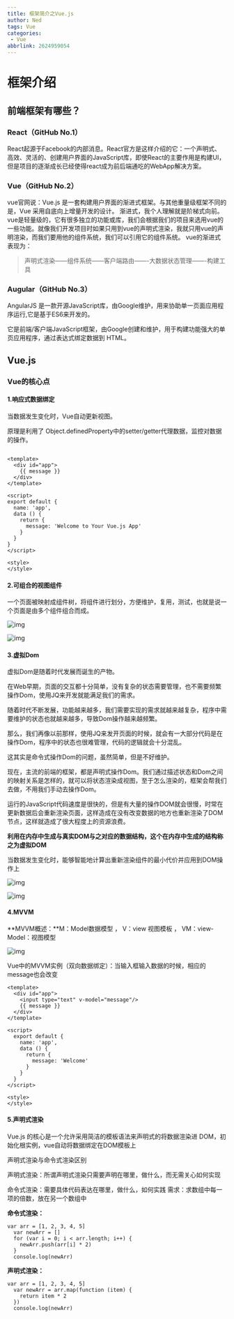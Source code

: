 ```yaml
---
title: 框架简介之Vue.js
author: Ned
tags: Vue
categories:
 - Vue
abbrlink: 2624959054
---
```


# 框架介绍

## 前端框架有哪些？

### React（GitHub No.1）

React起源于Facebook的内部消息。React官方是这样介绍的它：一个声明式、高效、灵活的、创建用户界面的JavaScript库，即使React的主要作用是构建UI，但是项目的逐渐成长已经使得react成为前后端通吃的WebApp解决方案。

### Vue（GitHub No.2）

vue官网说：Vue.js 是一套构建用户界面的渐进式框架。与其他重量级框架不同的是，Vue 采用自底向上增量开发的设计。
渐进式，我个人理解就是阶梯式向前。vue是轻量级的，它有很多独立的功能或库，我们会根据我们的项目来选用vue的一些功能。就像我们开发项目时如果只用到vue的声明式渲染，我就只用vue的声明渲染，而我们要用他的组件系统，我们可以引用它的组件系统。
vue的渐进式表现为：

<!-- more -->

> 声明式渲染——组件系统——客户端路由——-大数据状态管理——-构建工具

### Augular（GitHub No.3）

AngularJS 是一款开源JavaScript库，由Google维护，用来协助单一页面应用程序运行,它是基于ES6来开发的。

它是前端/客户端JavaScript框架，由Google创建和维护，用于构建功能强大的单页应用程序，通过表达式绑定数据到 HTML。

## Vue.js

### Vue的核心点

#### 1.响应式数据绑定

当数据发生变化时，Vue自动更新视图。

原理是利用了 Object.definedProperty中的setter/getter代理数据，监控对数据的操作。

```vue

<template>
  <div id="app">
    {{ message }}
  </div>
</template>
 
<script>
export default {
  name: 'app',
  data () {
    return {
      message: 'Welcome to Your Vue.js App'
    }
  }
}
</script>
 
<style>
</style>
```

#### 2.可组合的视图组件

一个页面被映射成组件树，将组件进行划分，方便维护，复用，测试，也就是说一个页面是由多个组件组合而成。

![img](https://wangez.site/img/shangke/zujian.png)

![img](https://wangez.site/img/shangke/dom.png)

#### 3.虚拟Dom

虚拟Dom是随着时代发展而诞生的产物。

在Web早期，页面的交互都十分简单，没有复杂的状态需要管理，也不需要频繁操作Dom，使用JQ来开发就能满足我们的需求。

随着时代不断发展，功能越来越多，我们需要实现的需求就越来越复杂，程序中需要维护的状态也就越来越多，导致Dom操作越来越频繁。

那么，我们再像以前那样，使用JQ来发开页面的时候，就会有一大部分代码是在操作Dom，程序中的状态也很难管理，代码的逻辑就会十分混乱。

这其实是命令式操作Dom的问题，虽然简单，但是不好维护。

现在，主流的前端的框架，都是声明式操作Dom。我们通过描述状态和Dom之间的映射关系是怎样的，就可以将状态渲染成视图，至于怎么渲染的，框架会帮我们去做，不用我们手动去操作Dom。

运行的JavaScript代码速度是很快的，但是有大量的操作DOM就会很慢，时常在更新数据后会重新渲染页面，这样造成在没有改变数据的地方也重新渲染了DOM节点，这样就造成了很大程度上的资源浪费。

**利用在内存中生成与真实DOM与之对应的数据结构，这个在内存中生成的结构称之为虚拟DOM**

当数据发生变化时，能够智能地计算出重新渲染组件的最小代价并应用到DOM操作上

![img](https://wangez.site/img/shangke/xunidom1.png)

![img](https://wangez.site/img/shangke/xunidom2.png)

#### 4.MVVM

**MVVM概述：**M：Model数据模型 ， V：view 视图模板  ， VM：view-Model：视图模型

![img](https://wangez.site/img/shangke/mvvm.png)

Vue中的MVVM实例（双向数据绑定）：当输入框输入数据的时候，相应的message也会改变

```
<template>
  <div id="app">
    <input type="text" v-model="message"/>
    {{ message }}
  </div>
</template>
 
<script>
  export default {
    name: 'app',
    data () {
      return {
        message: 'Welcome'
      }
    }
  }
</script>
 
<style>
</style>
```

#### 5.声明式渲染

Vue.js 的核心是一个允许采用简洁的模板语法来声明式的将数据渲染进 DOM，初始化根实例，vue自动将数据绑定在DOM模板上

声明式渲染与命令式渲染区别

声明式渲染：所谓声明式渲染只需要声明在哪里，做什么，而无需关心如何实现

命令式渲染：需要具体代码表达在哪里，做什么，如何实践
需求：求数组中每一项的倍数，放在另一个数组中

**命令式渲染：**

```
var arr = [1, 2, 3, 4, 5]
  var newArr = []
  for (var i = 0; i < arr.length; i++) {
    newArr.push(arr[i] * 2)
  }
  console.log(newArr)
```

**声明式渲染：**

```
var arr = [1, 2, 3, 4, 5]
  var newArr = arr.map(function (item) {
    return item * 2
  })
  console.log(newArr)
```

